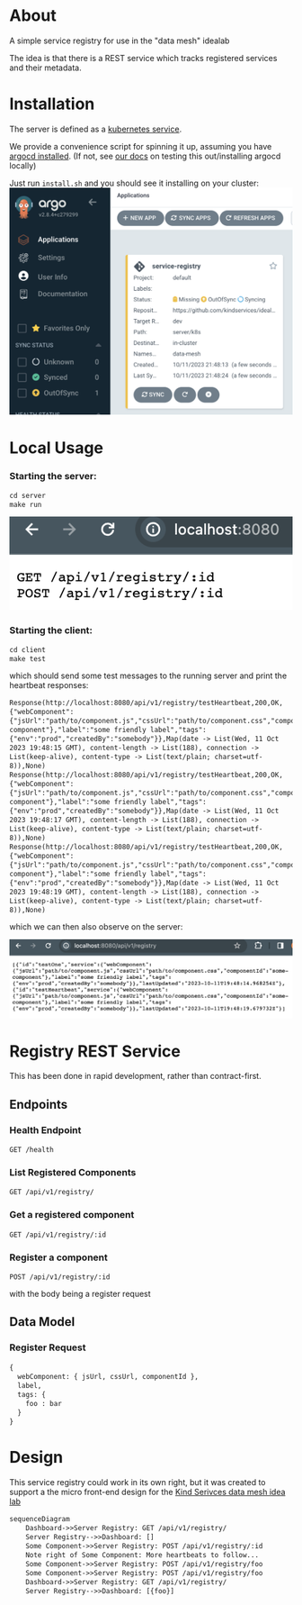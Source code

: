 # About
A simple service registry for use in the "data mesh" idealab 

The idea is that there is a REST service which tracks registered services and their metadata.


# Installation

The server is defined as a [kubernetes service](./server/k8s/server.yaml).

We provide a convenience script for spinning it up, assuming you have [argocd installed](https://argo-cd.readthedocs.io/en/stable/).
(If not, see [our docs](https://github.com/kindservices/local-kubernetes) on testing this out/installing argocd locally)

Just run `install.sh` and you should see it installing on your cluster:
![After Argo](docs/argo.png)

# Local Usage

### Starting the server:

```shell
cd server
make run
```

![Running Server](./docs/serverEndpoint.png)

### Starting the client:

```shell
cd client
make test
```

which should send some test messages to the running server and print the heartbeat responses:
```
Response(http://localhost:8080/api/v1/registry/testHeartbeat,200,OK,{"webComponent":{"jsUrl":"path/to/component.js","cssUrl":"path/to/component.css","componentId":"some-component"},"label":"some friendly label","tags":{"env":"prod","createdBy":"somebody"}},Map(date -> List(Wed, 11 Oct 2023 19:48:15 GMT), content-length -> List(188), connection -> List(keep-alive), content-type -> List(text/plain; charset=utf-8)),None)
Response(http://localhost:8080/api/v1/registry/testHeartbeat,200,OK,{"webComponent":{"jsUrl":"path/to/component.js","cssUrl":"path/to/component.css","componentId":"some-component"},"label":"some friendly label","tags":{"env":"prod","createdBy":"somebody"}},Map(date -> List(Wed, 11 Oct 2023 19:48:17 GMT), content-length -> List(188), connection -> List(keep-alive), content-type -> List(text/plain; charset=utf-8)),None)
Response(http://localhost:8080/api/v1/registry/testHeartbeat,200,OK,{"webComponent":{"jsUrl":"path/to/component.js","cssUrl":"path/to/component.css","componentId":"some-component"},"label":"some friendly label","tags":{"env":"prod","createdBy":"somebody"}},Map(date -> List(Wed, 11 Oct 2023 19:48:19 GMT), content-length -> List(188), connection -> List(keep-alive), content-type -> List(text/plain; charset=utf-8)),None)
```

which we can then also observe on the server:

![Registered proof](docs/serverRegistered.png)



# Registry REST Service

This has been done in rapid development, rather than contract-first.


## Endpoints
### Health Endpoint
```
GET /health
```

### List Registered Components
```
GET /api/v1/registry/
```

### Get a registered component
```
GET /api/v1/registry/:id
```

### Register a component
```
POST /api/v1/registry/:id
```
with the body being a register request


## Data Model

### Register Request
```
{ 
  webComponent: { jsUrl, cssUrl, componentId },
  label,
  tags: {
    foo : bar
  }
}
```

# Design

This service registry could work in its own right, but it was created to support a 
the micro front-end design for the [Kind Serivces data mesh idea lab](https://www.kindservices.co.uk/idealab)


```mermaid
sequenceDiagram
    Dashboard->>Server Registry: GET /api/v1/registry/
    Server Registry-->>Dashboard: []
    Some Component->>Server Registry: POST /api/v1/registry/:id
    Note right of Some Component: More heartbeats to follow...
    Some Component->>Server Registry: POST /api/v1/registry/foo
    Some Component->>Server Registry: POST /api/v1/registry/foo
    Dashboard->>Server Registry: GET /api/v1/registry/
    Server Registry-->>Dashboard: [{foo}]
```
